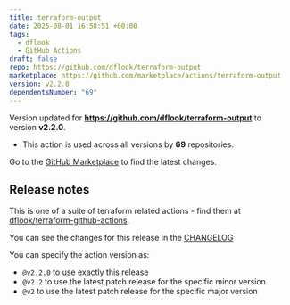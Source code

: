 ```yaml
---
title: terraform-output
date: 2025-08-01 16:58:51 +00:00
tags:
  - dflook
  - GitHub Actions
draft: false
repo: https://github.com/dflook/terraform-output
marketplace: https://github.com/marketplace/actions/terraform-output
version: v2.2.0
dependentsNumber: "69"
---
```



Version updated for **https://github.com/dflook/terraform-output** to version **v2.2.0**.
- This action is used across all versions by **69** repositories.

Go to the [GitHub Marketplace](https://github.com/marketplace/actions/terraform-output) to find the latest changes.

## Release notes

This is one of a suite of terraform related actions - find them at [dflook/terraform-github-actions](https://github.com/dflook/terraform-github-actions).

You can see the changes for this release in the [CHANGELOG](https://github.com/dflook/terraform-github-actions/blob/main/CHANGELOG.md)

You can specify the action version as:

- `@v2.2.0` to use exactly this release
- `@v2.2` to use the latest patch release for the specific minor version
- `@v2` to use the latest patch release for the specific major version

